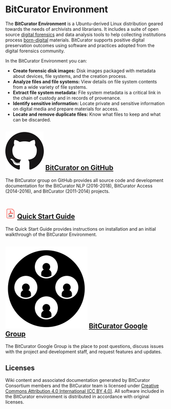 BitCurator Environment
======================





  


The **BitCurator Environment** is a Ubuntu-derived Linux distribution geared towards the needs of archivists and librarians. It includes a suite of open source [digital forensics](https://en.wikipedia.org/wiki/Digital_forensics) and data analysis tools to help collecting institutions process [born-digital](https://en.wikipedia.org/wiki/Born-digital) materials. BitCurator supports positive digital preservation outcomes using software and practices adopted from the digital forensics community.

In the BitCurator Environment you can: 

* **Create forensic disk images:** Disk images packaged with metadata about devices, file systems, and the creation process.
* **Analyze files and file systems:** View details on file system contents from a wide variety of file systems.
* **Extract file system metadata:** File system metadata is a critical link in the chain of custody and in records of provenance.
* **Identify sensitive information:** Locate private and sensitive information on digital media and prepare materials for access.
* **Locate and remove duplicate files:** Know what files to keep and what can be discarded.




  















































  






  








![](attachments/GitHub-Mark-120px-plus.png) [BitCurator on GitHub](https://bitcurator.github.io/)
--------------------------------------------------------------------------------

The BitCurator group on GitHub provides all source code and development documentation for the BitCurator NLP (2016-2018), BitCurator Access (2014-2016), and BitCurator (2011-2014) projects.    
 





![](attachments/PDF_32.png) [Quick Start Guide](https://github.com/BitCurator/bitcurator-distro/wiki/Releases#quickstart-guide)
--------------------------------------------------------------------------------------------------------------

The Quick Start Guide provides instructions on installation and an initial walkthrough of the BitCurator Environment. 

  






![](attachments/iconfinder_community-social-group-society-public_3790082.png) [BitCurator Google Group](https://groups.google.com/forum/#!forum/bitcurator-users)
------------------------------------------------------------------------------------------------------------------------------------------------

The BitCurator Google Group is the place to post questions, discuss issues with the project and development staff, and request features and updates.







Licenses
--------

Wiki content and associated documentation generated by BitCurator Consortium members and the BitCurator team is licensed under [Creative Commons Attribution 4.0 International (CC BY 4.0)](https://creativecommons.org/licenses/by/4.0/). All software included in the BitCurator environment is distributed in accordance with original licenses.

  











